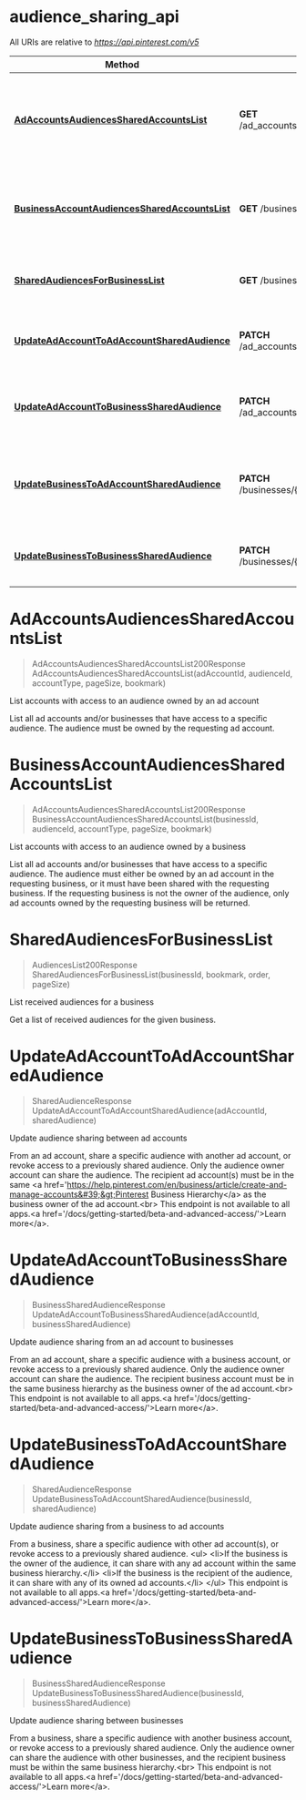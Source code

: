 # audience_sharing_api

All URIs are relative to *https://api.pinterest.com/v5*

Method | HTTP request | Description
------------- | ------------- | -------------
[**AdAccountsAudiencesSharedAccountsList**](audience_sharing_api.md#AdAccountsAudiencesSharedAccountsList) | **GET** /ad_accounts/{ad_account_id}/audiences/shared/accounts | List accounts with access to an audience owned by an ad account
[**BusinessAccountAudiencesSharedAccountsList**](audience_sharing_api.md#BusinessAccountAudiencesSharedAccountsList) | **GET** /businesses/{business_id}/audiences/shared/accounts | List accounts with access to an audience owned by a business
[**SharedAudiencesForBusinessList**](audience_sharing_api.md#SharedAudiencesForBusinessList) | **GET** /businesses/{business_id}/audiences | List received audiences for a business
[**UpdateAdAccountToAdAccountSharedAudience**](audience_sharing_api.md#UpdateAdAccountToAdAccountSharedAudience) | **PATCH** /ad_accounts/{ad_account_id}/audiences/ad_accounts/shared | Update audience sharing between ad accounts
[**UpdateAdAccountToBusinessSharedAudience**](audience_sharing_api.md#UpdateAdAccountToBusinessSharedAudience) | **PATCH** /ad_accounts/{ad_account_id}/audiences/businesses/shared | Update audience sharing from an ad account to businesses
[**UpdateBusinessToAdAccountSharedAudience**](audience_sharing_api.md#UpdateBusinessToAdAccountSharedAudience) | **PATCH** /businesses/{business_id}/audiences/ad_accounts/shared | Update audience sharing from a business to ad accounts
[**UpdateBusinessToBusinessSharedAudience**](audience_sharing_api.md#UpdateBusinessToBusinessSharedAudience) | **PATCH** /businesses/{business_id}/audiences/businesses/shared | Update audience sharing between businesses


<a name="AdAccountsAudiencesSharedAccountsList"></a>
# **AdAccountsAudiencesSharedAccountsList**
> AdAccountsAudiencesSharedAccountsList200Response AdAccountsAudiencesSharedAccountsList(adAccountId, audienceId, accountType, pageSize, bookmark)

List accounts with access to an audience owned by an ad account

List all ad accounts and/or businesses that have access to a specific audience. The audience must be owned by the requesting ad account.
<a name="BusinessAccountAudiencesSharedAccountsList"></a>
# **BusinessAccountAudiencesSharedAccountsList**
> AdAccountsAudiencesSharedAccountsList200Response BusinessAccountAudiencesSharedAccountsList(businessId, audienceId, accountType, pageSize, bookmark)

List accounts with access to an audience owned by a business

List all ad accounts and/or businesses that have access to a specific audience. The audience must either be owned by an ad account in the requesting business, or it must have been shared with the requesting business. If the requesting business is not the owner of the audience, only ad accounts owned by the requesting business will be returned.
<a name="SharedAudiencesForBusinessList"></a>
# **SharedAudiencesForBusinessList**
> AudiencesList200Response SharedAudiencesForBusinessList(businessId, bookmark, order, pageSize)

List received audiences for a business

Get a list of received audiences for the given business.
<a name="UpdateAdAccountToAdAccountSharedAudience"></a>
# **UpdateAdAccountToAdAccountSharedAudience**
> SharedAudienceResponse UpdateAdAccountToAdAccountSharedAudience(adAccountId, sharedAudience)

Update audience sharing between ad accounts

From an ad account, share a specific audience with another ad account, or revoke access to a previously shared audience. Only the audience owner account can share the audience. The recipient ad account(s) must be in the same &lt;a href&#x3D;&#39;https://help.pinterest.com/en/business/article/create-and-manage-accounts&#39;&gt;Pinterest Business Hierarchy&lt;/a&gt; as the business owner of the ad account.&lt;br&gt; This endpoint is not available to all apps.&lt;a href&#x3D;&#39;/docs/getting-started/beta-and-advanced-access/&#39;&gt;Learn more&lt;/a&gt;.
<a name="UpdateAdAccountToBusinessSharedAudience"></a>
# **UpdateAdAccountToBusinessSharedAudience**
> BusinessSharedAudienceResponse UpdateAdAccountToBusinessSharedAudience(adAccountId, businessSharedAudience)

Update audience sharing from an ad account to businesses

From an ad account, share a specific audience with a business account, or revoke access to a previously shared audience. Only the audience owner account can share the audience. The recipient business account must be in the same business hierarchy as the business owner of the ad account.&lt;br&gt; This endpoint is not available to all apps.&lt;a href&#x3D;&#39;/docs/getting-started/beta-and-advanced-access/&#39;&gt;Learn more&lt;/a&gt;.
<a name="UpdateBusinessToAdAccountSharedAudience"></a>
# **UpdateBusinessToAdAccountSharedAudience**
> SharedAudienceResponse UpdateBusinessToAdAccountSharedAudience(businessId, sharedAudience)

Update audience sharing from a business to ad accounts

From a business, share a specific audience with other ad account(s), or revoke access to a previously shared audience. &lt;ul&gt; &lt;li&gt;If the business is the owner of the audience, it can share with any ad account within the same business hierarchy.&lt;/li&gt; &lt;li&gt;If the business is the recipient of the audience, it can share with any of its owned ad accounts.&lt;/li&gt; &lt;/ul&gt; This endpoint is not available to all apps.&lt;a href&#x3D;&#39;/docs/getting-started/beta-and-advanced-access/&#39;&gt;Learn more&lt;/a&gt;.
<a name="UpdateBusinessToBusinessSharedAudience"></a>
# **UpdateBusinessToBusinessSharedAudience**
> BusinessSharedAudienceResponse UpdateBusinessToBusinessSharedAudience(businessId, businessSharedAudience)

Update audience sharing between businesses

From a business, share a specific audience with another business account, or revoke access to a previously shared audience. Only the audience owner can share the audience with other businesses, and the recipient business must be within the same business hierarchy.&lt;br&gt; This endpoint is not available to all apps.&lt;a href&#x3D;&#39;/docs/getting-started/beta-and-advanced-access/&#39;&gt;Learn more&lt;/a&gt;.
